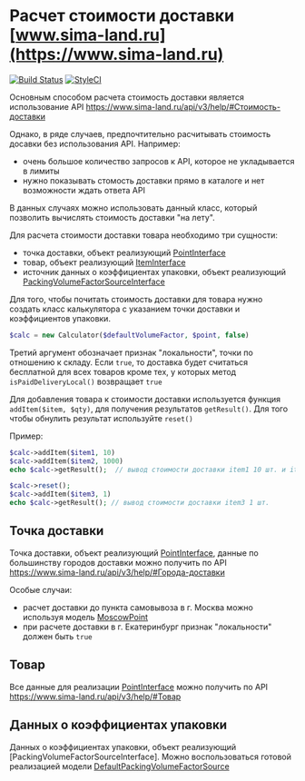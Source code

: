 # Расчет стоимости доставки [www.sima-land.ru](https://www.sima-land.ru)

[![Build Status](https://travis-ci.org/sima-land/delivery-php-calculator.svg?branch=master)](https://travis-ci.org/sima-land/delivery-php-calculator)
[![StyleCI](https://styleci.io/repos/73701387/shield?branch=master)](https://styleci.io/repos/73701387)


Основным способом расчета стоимость доставки является использование API
https://www.sima-land.ru/api/v3/help/#Стоимость-доставки

Однако, в ряде случаев, предпочтительно расчитывать стоимость досавки без 
использования API. Например:

- очень большое количество запросов к API, которое не укладывается в лимиты
- нужно показывать стомость доставки прямо в каталоге и нет возможности ждать ответа API

В данных случаях можно использовать данный класс, который позволить вычислять 
стоимость доставки "на лету".

Для расчета стоимости доставки товара необходимо три сущности:

- точка доставки, объект реализующий [PointInterface](src/PointInterface.php)
- товар, объект реализующий [ItemInterface](src/ItemInterface.php)
- источник данных о коэффициентах упаковки, объект реализующий [PackingVolumeFactorSourceInterface](src/PackingVolumeFactorSourceInterface.php)

Для того, чтобы  почитать стоимость доставки для товара нужно создать класс калькулятора
с указанием точки доставки и коэффициентов упаковки.

```php
$calc = new Calculator($defaultVolumeFactor, $point, false)
```

Третий аргумент обозначает признак "локальности", точки по отношению к складу. Если ```true```, то доставка будет 
считаться бесплатной для всех товаров кроме тех, у которых метод ```isPaidDeliveryLocal()``` возвращает ```true```

Для добавления товара к стоимости доставки используется функция ```addItem($item, $qty)```,
для получения результатов ```getResult()```. Для того чтобы обнулить результат используйте ```reset()```

Пример:

```php
$calc->addItem($item1, 10)
$calc->addItem($item2, 1000)
echo $calc->getResult();  // вывод стоимости доставки item1 10 шт. и item2 1000 шт.

$calc->reset();
$calc->addItem($item3, 1)
echo $calc->getResult(); // вывод стоимости доставки item3 1 шт. 
```

## Точка доставки 

Точка доставки, объект реализующий [PointInterface](src/PointInterface.php), данные по большинству 
городов доставки можно получить по API https://www.sima-land.ru/api/v3/help/#Города-доставки

Особые случаи:
- расчет доставки до пункта самовывоза в г. Москва можно используя модель [MoscowPoint](src/models/MoscowPoint.php)
- при расчете доставки в г. Екатеринбург признак "локальности" должен быть ```true```

## Товар

Все данные для реализации [PointInterface](src/ItemInterface.php) можно получить 
по API https://www.sima-land.ru/api/v3/help/#Товар 

## Данных о коэффициентах упаковки

Данных о коэффициентах упаковки, объект реализующий [PackingVolumeFactorSourceInterface]. 
Можно воспользоваться готовой реализацией модели [DefaultPackingVolumeFactorSource](src/models/DefaultPackingVolumeFactorSource.php)
